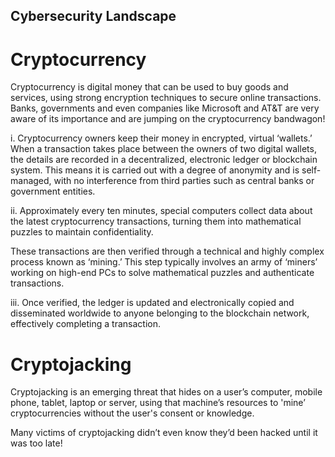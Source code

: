 ## Cybersecurity Landscape

# Cryptocurrency

Cryptocurrency is digital money that can be used to buy goods and services, using strong encryption techniques to secure online transactions. Banks, governments and even companies like Microsoft and AT&T are very aware of its importance and are jumping on the cryptocurrency bandwagon!

i.  Cryptocurrency owners keep their money in encrypted, virtual ‘wallets.’ When a transaction takes place between the owners of two digital wallets, the details are recorded in a decentralized, electronic ledger or blockchain system. This means it is carried out with a degree of anonymity and is self-managed, with no interference from third parties such as central banks or government entities.

ii.  Approximately every ten minutes, special computers collect data about the latest cryptocurrency transactions, turning them into mathematical puzzles to maintain confidentiality.

These transactions are then verified through a technical and highly complex process known as ‘mining.’ This step typically involves an army of ‘miners’ working on high-end PCs to solve mathematical puzzles and authenticate transactions.

iii.  Once verified, the ledger is updated and electronically copied and disseminated worldwide to anyone belonging to the blockchain network, effectively completing a transaction.

# Cryptojacking

Cryptojacking is an emerging threat that hides on a user’s computer, mobile phone, tablet, laptop or server, using that machine’s resources to 'mine’ cryptocurrencies without the user's consent or knowledge.

Many victims of cryptojacking didn’t even know they’d been hacked until it was too late!
